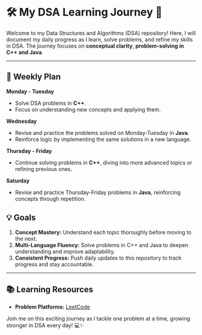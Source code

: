# 🛠️ My DSA Learning Journey 🚀

Welcome to my Data Structures and Algorithms (DSA) repository! Here, I will document my daily progress as I learn, solve problems, and refine my skills in DSA. The journey focuses on **conceptual clarity**, **problem-solving in C++ and Java**.

---

## 🌟 Weekly Plan

**Monday - Tuesday**

- Solve DSA problems in **C++**.
- Focus on understanding new concepts and applying them.

**Wednesday**

- Revise and practice the problems solved on Monday-Tuesday in **Java**.
- Reinforce logic by implementing the same solutions in a new language.

**Thursday - Friday**

- Continue solving problems in **C++**, diving into more advanced topics or refining previous ones.

**Saturday**

- Revise and practice Thursday-Friday problems in **Java**, reinforcing concepts through repetition.

## 💡 Goals

1. **Concept Mastery:** Understand each topic thoroughly before moving to the next.
2. **Multi-Language Fluency:** Solve problems in C++ and Java to deepen understanding and improve adaptability.
3. **Consistent Progress:** Push daily updates to this repository to track progress and stay accountable.

---

## 📚 Learning Resources

- **Problem Platforms:** [LeetCode](https://leetcode.com)

Join me on this exciting journey as I tackle one problem at a time, growing stronger in DSA every day! 💻✨
